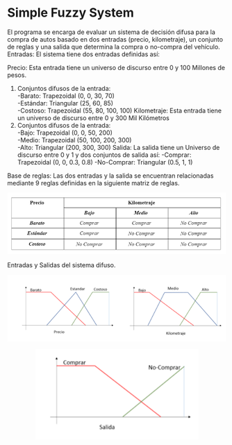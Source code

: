 # Simple Fuzzy System

El programa se encarga de evaluar un sistema de decisión difusa para la compra de autos basado en dos entradas (precio, kilometraje), un conjunto de reglas y una salida que determina la compra o no-compra del vehículo. 
Entradas: El sistema tiene dos entradas definidas así: 

Precio: Esta entrada tiene un universo de discurso entre 0 y 100 Millones de pesos. 
1. Conjuntos difusos de la entrada:  
    -Barato: Trapezoidal (0, 0, 30, 70)  
    -Estándar: Triangular (25, 60, 85)  
    -Costoso: Trapezoidal (55, 80, 100, 100) 
Kilometraje: Esta entrada tiene un universo de discurso entre 0 y 300 Mil Kilómetros 
1. Conjuntos difusos de la entrada:  
    -Bajo: Trapezoidal (0, 0, 50, 200)  
    -Medio: Trapezoidal (50, 100, 200, 300)  
    -Alto: Triangular (200, 300, 300) 
Salida: La salida tiene un Universo de discurso entre 0 y 1 y dos conjuntos de salida así: 
    -Comprar: Trapezoidal (0, 0, 0.3, 0.8) 
    -No-Comprar: Triangular (0.5, 1, 1) 
    
Base de reglas: Las dos entradas y la salida se encuentran relacionadas mediante 9 reglas definidas en la siguiente matriz de reglas. 


<p align="center">
  <img src="Images/Table.png" width="650" title="hover text">
</p>

Entradas y Salidas del sistema difuso.

<p align="center">
  <img src="Images/Input.png" width="650" title="hover text">
</p>

<p align="center">
  <img src="Images/Ouput.png" width="375" title="hover text">
</p>

